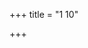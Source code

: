 +++
title = "1 10"

+++

<div class="js_include" url="/vedAH_yajuH/taittirIyam/sUtram/ApastambaH/gRhyam/ekAgnikANDam/vishvAsa-prastutiH/1_10/01_udIrShvAto_vishvAvaso.md"  newLevelForH1="2" includeTitle="true"> </div>
<div class="js_include collapsed" url="/vedAH_yajuH/taittirIyam/sUtram/ApastambaH/gRhyam/ekAgnikANDam/haradatta-TIkA/1_10/01_udIrShvAto_vishvAvaso.md"  newLevelForH1="3" title="हरदत्तटीका"> </div>

<div class="js_include" url="/vedAH_yajuH/taittirIyam/sUtram/ApastambaH/gRhyam/ekAgnikANDam/vishvAsa-prastutiH/1_10/02_udIrShvAtaH_pativatI.md"  newLevelForH1="2" includeTitle="true"> </div>
<div class="js_include collapsed" url="/vedAH_yajuH/taittirIyam/sUtram/ApastambaH/gRhyam/ekAgnikANDam/haradatta-TIkA/1_10/02_udIrShvAtaH_pativatI.md"  newLevelForH1="3" title="हरदत्तटीका"> </div>

<div class="js_include" url="/vedAH_yajuH/taittirIyam/sUtram/ApastambaH/gRhyam/ekAgnikANDam/vishvAsa-prastutiH/1_10/03-06_agne_prAyashchitte.md"  newLevelForH1="2" includeTitle="true"> </div>
<div class="js_include collapsed" url="/vedAH_yajuH/taittirIyam/sUtram/ApastambaH/gRhyam/ekAgnikANDam/haradatta-TIkA/1_10/03-06_agne_prAyashchitte.md"  newLevelForH1="3" title="हरदत्तटीका"> </div>

<div class="js_include" url="/vedAH_yajuH/taittirIyam/sUtram/ApastambaH/gRhyam/ekAgnikANDam/vishvAsa-prastutiH/1_10/07_prasavashchopayAmashcha_kATashchArNavashcha.md"  newLevelForH1="2" includeTitle="true"> </div>
<div class="js_include collapsed" url="/vedAH_yajuH/taittirIyam/sUtram/ApastambaH/gRhyam/ekAgnikANDam/haradatta-TIkA/1_10/07_prasavashchopayAmashcha_kATashchArNavashcha.md"  newLevelForH1="3" title="हरदत्तटीका"> </div>

<div class="js_include" url="/vedAH_yajuH/taittirIyam/sUtram/ApastambaH/gRhyam/ekAgnikANDam/vishvAsa-prastutiH/1_10/08_madhushcha_mAdhavashcha.md"  newLevelForH1="2" includeTitle="true"> </div>
<div class="js_include collapsed" url="/vedAH_yajuH/taittirIyam/sUtram/ApastambaH/gRhyam/ekAgnikANDam/haradatta-TIkA/1_10/08_madhushcha_mAdhavashcha.md"  newLevelForH1="3" title="हरदत्तटीका"> </div>

<div class="js_include" url="/vedAH_yajuH/taittirIyam/sUtram/ApastambaH/gRhyam/ekAgnikANDam/vishvAsa-prastutiH/1_10/09_chittancha_chittishchAkUtanchAkUtishchAdhItanchAdhItishcha.md"  newLevelForH1="2" includeTitle="true"> </div>
<div class="js_include collapsed" url="/vedAH_yajuH/taittirIyam/sUtram/ApastambaH/gRhyam/ekAgnikANDam/haradatta-TIkA/1_10/09_chittancha_chittishchAkUtanchAkUtishchAdhItanchAdhItishcha.md"  newLevelForH1="3" title="हरदत्तटीका"> </div>

<div class="js_include" url="/vedAH_yajuH/taittirIyam/sUtram/ApastambaH/gRhyam/ekAgnikANDam/vishvAsa-prastutiH/1_10/10_bhUssvAhA_bhuvassvAhA.md"  newLevelForH1="2" includeTitle="true"> </div>
<div class="js_include collapsed" url="/vedAH_yajuH/taittirIyam/sUtram/ApastambaH/gRhyam/ekAgnikANDam/haradatta-TIkA/1_10/10_bhUssvAhA_bhuvassvAhA.md"  newLevelForH1="3" title="हरदत्तटीका"> </div>

